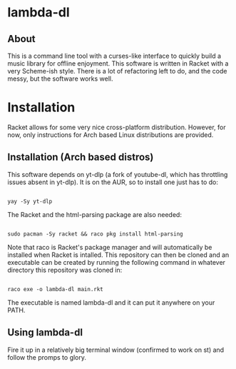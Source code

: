 # lambda-dl
## About

This is a command line tool with a curses-like interface to quickly build a music library for offline enjoyment. This software is written in Racket with a very Scheme-ish style. There is a lot of refactoring left to do, and the code messy, but the software works well.

# Installation

Racket allows for some very nice cross-platform distribution. However, for now, only instructions for Arch based Linux distributions are provided.

## Installation (Arch based distros)

This software depends on yt-dlp (a fork of youtube-dl, which has throttling issues absent in yt-dlp). It is on the AUR, so to install one just has to do: 

```

yay -Sy yt-dlp

```

The Racket and the html-parsing package are also needed:

```

sudo pacman -Sy racket && raco pkg install html-parsing

```

Note that raco is Racket's package manager and will automatically be installed when Racket is intalled. This repository can then be cloned and an executable can be created by running the following command in whatever directory this repository was cloned in:

```

raco exe -o lambda-dl main.rkt

```

The executable is named lambda-dl and it can put it anywhere on your PATH.

## Using lambda-dl

Fire it up in a relatively big terminal window (confirmed to work on st) and follow the promps to glory.
